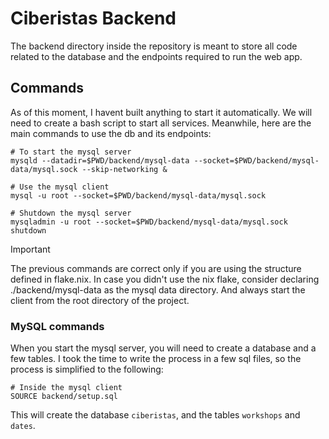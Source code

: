 # Ciberistas Backend

The backend directory inside the repository is meant to store all code
related to the database and the endpoints required to run the web app.

## Commands

As of this moment, I havent built anything to start it automatically.
We will need to create a bash script to start all services.
Meanwhile, here are the main commands to use the db and its endpoints:

```
# To start the mysql server
mysqld --datadir=$PWD/backend/mysql-data --socket=$PWD/backend/mysql-data/mysql.sock --skip-networking &

# Use the mysql client
mysql -u root --socket=$PWD/backend/mysql-data/mysql.sock

# Shutdown the mysql server
mysqladmin -u root --socket=$PWD/backend/mysql-data/mysql.sock shutdown
```

> [!Important]
> The previous commands are correct only if you are using the structure defined in flake.nix.
> In case you didn't use the nix flake, consider declaring ./backend/mysql-data as the mysql data directory.
> And always start the client from the root directory of the project.

### MySQL commands

When you start the mysql server, you will need to create a database and
a few tables. I took the time to write the process in a few sql files,
so the process is simplified to the following:

```
# Inside the mysql client
SOURCE backend/setup.sql
```

This will create the database `ciberistas`, and the tables `workshops` and `dates`.
